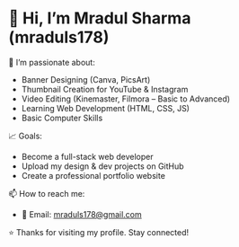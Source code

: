 # 👋 Hi, I’m Mradul Sharma (mraduls178)

🎨 I’m passionate about:
- Banner Designing (Canva, PicsArt)
- Thumbnail Creation for YouTube & Instagram
- Video Editing (Kinemaster, Filmora – Basic to Advanced)
- Learning Web Development (HTML, CSS, JS)
- Basic Computer Skills

📈 Goals:
- Become a full-stack web developer
- Upload my design & dev projects on GitHub
- Create a professional portfolio website

📫 How to reach me:  
- 📩 Email: mraduls178@gmail.com

⭐ Thanks for visiting my profile. Stay connected!
